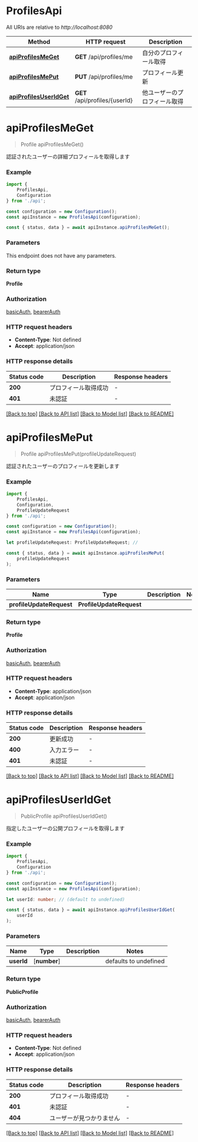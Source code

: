 # ProfilesApi

All URIs are relative to *http://localhost:8080*

|Method | HTTP request | Description|
|------------- | ------------- | -------------|
|[**apiProfilesMeGet**](#apiprofilesmeget) | **GET** /api/profiles/me | 自分のプロフィール取得|
|[**apiProfilesMePut**](#apiprofilesmeput) | **PUT** /api/profiles/me | プロフィール更新|
|[**apiProfilesUserIdGet**](#apiprofilesuseridget) | **GET** /api/profiles/{userId} | 他ユーザーのプロフィール取得|

# **apiProfilesMeGet**
> Profile apiProfilesMeGet()

認証されたユーザーの詳細プロフィールを取得します

### Example

```typescript
import {
    ProfilesApi,
    Configuration
} from './api';

const configuration = new Configuration();
const apiInstance = new ProfilesApi(configuration);

const { status, data } = await apiInstance.apiProfilesMeGet();
```

### Parameters
This endpoint does not have any parameters.


### Return type

**Profile**

### Authorization

[basicAuth](../README.md#basicAuth), [bearerAuth](../README.md#bearerAuth)

### HTTP request headers

 - **Content-Type**: Not defined
 - **Accept**: application/json


### HTTP response details
| Status code | Description | Response headers |
|-------------|-------------|------------------|
|**200** | プロフィール取得成功 |  -  |
|**401** | 未認証 |  -  |

[[Back to top]](#) [[Back to API list]](../README.md#documentation-for-api-endpoints) [[Back to Model list]](../README.md#documentation-for-models) [[Back to README]](../README.md)

# **apiProfilesMePut**
> Profile apiProfilesMePut(profileUpdateRequest)

認証されたユーザーのプロフィールを更新します

### Example

```typescript
import {
    ProfilesApi,
    Configuration,
    ProfileUpdateRequest
} from './api';

const configuration = new Configuration();
const apiInstance = new ProfilesApi(configuration);

let profileUpdateRequest: ProfileUpdateRequest; //

const { status, data } = await apiInstance.apiProfilesMePut(
    profileUpdateRequest
);
```

### Parameters

|Name | Type | Description  | Notes|
|------------- | ------------- | ------------- | -------------|
| **profileUpdateRequest** | **ProfileUpdateRequest**|  | |


### Return type

**Profile**

### Authorization

[basicAuth](../README.md#basicAuth), [bearerAuth](../README.md#bearerAuth)

### HTTP request headers

 - **Content-Type**: application/json
 - **Accept**: application/json


### HTTP response details
| Status code | Description | Response headers |
|-------------|-------------|------------------|
|**200** | 更新成功 |  -  |
|**400** | 入力エラー |  -  |
|**401** | 未認証 |  -  |

[[Back to top]](#) [[Back to API list]](../README.md#documentation-for-api-endpoints) [[Back to Model list]](../README.md#documentation-for-models) [[Back to README]](../README.md)

# **apiProfilesUserIdGet**
> PublicProfile apiProfilesUserIdGet()

指定したユーザーの公開プロフィールを取得します

### Example

```typescript
import {
    ProfilesApi,
    Configuration
} from './api';

const configuration = new Configuration();
const apiInstance = new ProfilesApi(configuration);

let userId: number; // (default to undefined)

const { status, data } = await apiInstance.apiProfilesUserIdGet(
    userId
);
```

### Parameters

|Name | Type | Description  | Notes|
|------------- | ------------- | ------------- | -------------|
| **userId** | [**number**] |  | defaults to undefined|


### Return type

**PublicProfile**

### Authorization

[basicAuth](../README.md#basicAuth), [bearerAuth](../README.md#bearerAuth)

### HTTP request headers

 - **Content-Type**: Not defined
 - **Accept**: application/json


### HTTP response details
| Status code | Description | Response headers |
|-------------|-------------|------------------|
|**200** | プロフィール取得成功 |  -  |
|**401** | 未認証 |  -  |
|**404** | ユーザーが見つかりません |  -  |

[[Back to top]](#) [[Back to API list]](../README.md#documentation-for-api-endpoints) [[Back to Model list]](../README.md#documentation-for-models) [[Back to README]](../README.md)

